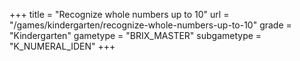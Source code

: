 +++
title = "Recognize whole numbers up to 10"
url = "/games/kindergarten/recognize-whole-numbers-up-to-10"
grade = "Kindergarten"
gametype = "BRIX_MASTER"
subgametype = "K_NUMERAL_IDEN"
+++